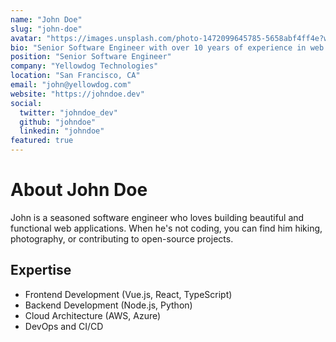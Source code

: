 ```yaml
---
name: "John Doe"
slug: "john-doe"
avatar: "https://images.unsplash.com/photo-1472099645785-5658abf4ff4e?w=200&h=200&fit=crop&crop=face"
bio: "Senior Software Engineer with over 10 years of experience in web development. Passionate about creating elegant solutions to complex problems."
position: "Senior Software Engineer"
company: "Yellowdog Technologies"
location: "San Francisco, CA"
email: "john@yellowdog.com"
website: "https://johndoe.dev"
social:
  twitter: "johndoe_dev"
  github: "johndoe"
  linkedin: "johndoe"
featured: true
---
```


# About John Doe

John is a seasoned software engineer who loves building beautiful and functional web applications. When he's not coding, you can find him hiking, photography, or contributing to open-source projects.

## Expertise

- Frontend Development (Vue.js, React, TypeScript)
- Backend Development (Node.js, Python)
- Cloud Architecture (AWS, Azure)
- DevOps and CI/CD
